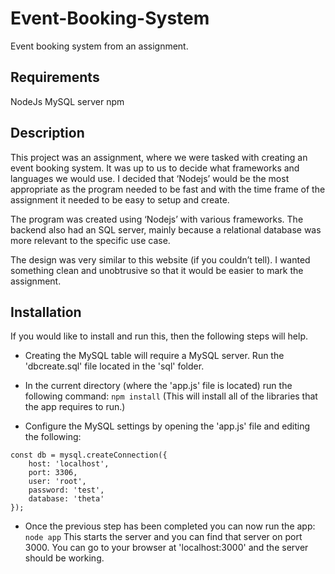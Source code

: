 # Event-Booking-System
 Event booking system from an assignment.
 
## Requirements
NodeJs
MySQL server
npm
 
## Description
This project was an assignment, where we were tasked with creating an event booking system. It was up to us to decide what frameworks and languages we would use. I decided that ‘Nodejs’ would be the most appropriate as the program needed to be fast and with the time frame of the assignment it needed to be easy to setup and create.

The program was created using ‘Nodejs’ with various frameworks. The backend also had an SQL server, mainly because a relational database was more relevant to the specific use case.

The design was very similar to this website (if you couldn’t tell). I wanted something clean and unobtrusive so that it would be easier to mark the assignment.

## Installation
If you would like to install and run this, then the following steps will help.

* Creating the MySQL table will require a MySQL server. Run the 'dbcreate.sql' file located in the 'sql' folder.

* In the current directory (where the 'app.js' file is located) run the following command: ``` npm install ```
(This will install all of the libraries that the app requires to run.)

* Configure the MySQL settings by opening the 'app.js' file and editing the following:
```
const db = mysql.createConnection({
    host: 'localhost',
    port: 3306,
    user: 'root',
    password: 'test',
    database: 'theta'
});
```
* Once the previous step has been completed you can now run the app: ``` node app ```
This starts the server and you can find that server on port 3000. 
You can go to your browser at 'localhost:3000' and the server should be working.
